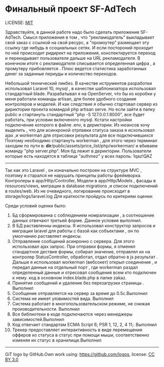 # Финальный проект SF-AdTech

LICENSE: [MIT](./license.md)


Здравствуйте, в данной работе надо было сделать приложение SF-AdTech. Смысл приложения в том , что "рекламодатель" выкладывает свой заказ с ссылкой на свой ресурс, а "промоутер" размещает эту ссылку где нибудь в ссоциальных сетях. И если постороний проходит по ней происходит ридирект на приложения, конспектируется переход и перекидывает пользователя дальше на URL рекламодателя. В конечном итоге с рекламодателя списывается определенная цифра , а промутеру прибовляется . Плюс ведется статистика заработанных денег за заданные периуды и количество переходов.

Небольшой технический ликбез. В качестве иструментов разработки использовал Laravel 10, mysql , в качестве шаблонизатора использовал стандартный blade. Разрабатывал я на OpenServer, что бы из коробки у меня работали команды artisan, для более удобного создания контролеров и моделей. И как следствие я обычно стартовал сервер из дириктории проекта командой php artisan serve. Но если зайти в папку public и стартануть стандартный "php -S 127.0.0.1:8000", все будет работать, при условии включеного mysql. Кстати настройки подключение которого в файле .env, в дериктории. Из нюансов хочу выделить , что для асинхроной отрпавки статуса заказа я исхользовал ajax ,и workerman для отрисовки результата для все подключившихся  Поэтому необходимо стартануть workerman , для этого через терминал заходим по пути в: __dir__/public/assets/price_list/php/workerman/ и вбиваем команду "php server.php". Моя бд лежит в дериктории. Пользователи которые есть находятся в таблице "authmez" у всех пароль: 1qaz!QAZ    

-------------------------------------------
Так как это Laravel , он изначально построен на структуре MVC , поэтому я старался не нарушать принцепы работы фреймворка. Контролеры в app/Http/Controller, Модели в app/Http/Models , фасады в  resources/views, 
миграции в database migrations ,и список подключений в routes/web. Из не очевидного, логирование происходит в storage/logs/laravel.log Для краткости пройдусь по критериям оценки: 

Среди условий оценки было:
1) Бд сформированна с соблюдением номрализации , а соотношение данных отвечают третьей форме. Данное условие выполнил.
2) В БД раставленны индексы. Я использовал конструктор запросов и миграции laravel для работы с базой как собъектами , он по умолчанию раставляет индексы.
3) Отправление сообщений асинронно с сервера. Для этого использовал ajax запрос. При отправки формы, я отменял стандартное дествие формы, собирал значение, отправлял их на контролер StatusController, обработал, отдал обратно в js результат . Дальше я использовал workerman (вебсокет) открыл соединение , и передал данные на отдельный порт , где workerman раздал определенный данные и отресовал сообщения всем кто подключен к нему. код в основном index.blade.php в папке zakaz. 
4) Принятие сообщений и удаление без перезагрузки страницы . Выполнил
5) Сообщение отправляется на сервер за время до 0.5с.Выполнил
6) Система не имеет уязвимостей вида. Выполнил
7) Система работает в многопользовательском режиме, не снижая производительности. Выполнил
8) Все библиотеки в коде подключаются через менеджеры зависимостей.Выполнил
9) Код отвечает стандартам ECMA Script 6; PSR 1, 12, 2, 4 11;. Выполнил
10) Трекер предоставляет интерактивность в виде перемещения офферов из статуса в статус при помощи мыши, соответственно изменяя их статус в хранилище.Выполнил


---

GiT logo by GitHub.Own work using: https://github.com/logos, 
license: [CC BY 3.0](https://creativecommons.org/licenses/by/3.0/deed.ru)